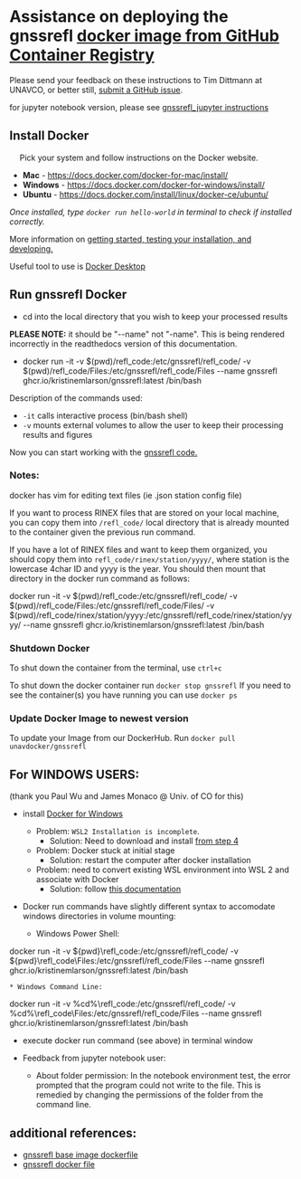 # Assistance on deploying the gnssrefl [docker image from GitHub Container Registry](https://github.com/kristinemlarson/gnssrefl/pkgs/container/gnssrefl)

Please send your feedback on these instructions to Tim Dittmann at UNAVCO, or better still, [submit a GitHub issue](https://github.com/kristinemlarson/gnssrefl/blob/master/.github/ISSUE_TEMPLATE/bug_report.md).

for jupyter notebook version, please see [gnssrefl_jupyter instructions](https://www.unavco.org/gitlab/gnss_reflectometry/gnssrefl_jupyter)
## Install Docker
&ensp;&ensp; Pick your system and follow instructions on the Docker website. 
* **Mac** - https://docs.docker.com/docker-for-mac/install/ 
* **Windows** - https://docs.docker.com/docker-for-windows/install/ 
* **Ubuntu** - https://docs.docker.com/install/linux/docker-ce/ubuntu/ 

*Once installed, type `docker run hello-world` in terminal to check if installed correctly.*

More information on [getting started, testing your installation, and developing.](https://docs.docker.com/get-started/) 

Useful tool to use is [Docker Desktop](https://www.docker.com/products/docker-desktop)

## Run gnssrefl Docker
* cd into the local directory that you wish to keep your processed results

**PLEASE NOTE:** it should be "--name" not "-name". This is being rendered incorrectly in the readthedocs version of this documentation.

* docker run -it -v $(pwd)/refl_code:/etc/gnssrefl/refl_code/ -v $(pwd)/refl_code/Files:/etc/gnssrefl/refl_code/Files --name gnssrefl ghcr.io/kristinemlarson/gnssrefl:latest /bin/bash

Description of the commands used:  

* <code>-it</code> calls interactive process (bin/bash shell) 
* <code>-v</code> mounts external volumes to allow the user to keep their processing results and figures 

Now you can start working with the [gnssrefl code.](https://github.com/kristinemlarson/gnssrefl#understanding)

### Notes:
docker has vim for editing text files (ie .json station config file)

If you want to process RINEX files that are stored on your local machine, you can copy them into 
<code>/refl_code/</code> local directory that is already mounted to the container given the previous run command.  

If you have a lot of RINEX files and want to keep them organized, you should copy them 
into <code>refl_code/rinex/station/yyyy/</code>, where station is the lowercase 4char ID and yyyy is the year. 
You should then mount that directory in the docker run command as follows: 

docker run -it -v $(pwd)/refl_code:/etc/gnssrefl/refl_code/ -v $(pwd)/refl_code/Files:/etc/gnssrefl/refl_code/Files/ 
-v $(pwd)/refl_code/rinex/station/yyyy:/etc/gnssrefl/refl_code/rinex/station/yyyy/ --name gnssrefl ghcr.io/kristinemlarson/gnssrefl:latest /bin/bash 


### Shutdown Docker <a name="Shutdown"></a>
To shut down the container from the terminal, use `ctrl+c`

To shut down the docker container run `docker stop gnssrefl`
If you need to see the container(s) you have running you can use `docker ps`

### Update Docker Image to newest version <a name="Update Docker"></a>
To update your Image from our DockerHub. Run `docker pull unavdocker/gnssrefl`


## For WINDOWS USERS:
(thank you Paul Wu and James Monaco @ Univ. of CO for this)
* install [Docker for Windows](https://docs.docker.com/desktop/windows/install/)
	* Problem: <code>WSL2 Installation is incomplete</code>.  
		* Solution: Need to download and install [from step 4](https://docs.microsoft.com/en-us/windows/wsl/install-manual#step-4---download-the-linux-kernel-update-package)
	* Problem: Docker stuck at initial stage
		* Solution: restart the computer after docker installation
	* Problem: need to convert existing WSL environment into WSL 2 and associate with Docker
	 	* Solution: follow [this documentation](https://docs.docker.com/desktop/windows/wsl/)

* Docker run commands have slightly different syntax to accomodate windows directories in volume mounting:
	* Windows Power Shell:

docker run -it -v ${pwd}\refl_code:/etc/gnssrefl/refl_code/ -v ${pwd}\refl_code\Files:/etc/gnssrefl/refl_code/Files --name gnssrefl ghcr.io/kristinemlarson/gnssrefl:latest /bin/bash 

	* Windows Command Line:

docker run -it -v %cd%\refl_code:/etc/gnssrefl/refl_code/ -v %cd%\refl_code\Files:/etc/gnssrefl/refl_code/Files --name gnssrefl ghcr.io/kristinemlarson/gnssrefl:latest /bin/bash 

* execute docker run command (see above) in terminal window

* Feedback from jupyter notebook user:
	* About folder permission: In the notebook environment test, the error prompted that the program could not write to the file.  This is remedied by changing the permissions of the folder from the command line.

## additional references:
* [gnssrefl base image dockerfile](https://gitlab.com/gnss_reflectometry/gnssrefl_docker_base_img/-/blob/master/Dockerfile)
* [gnssrefl docker file](https://github.com/kristinemlarson/gnssrefl/blob/master/Dockerfile)


